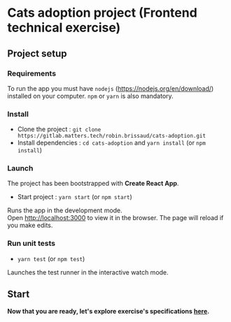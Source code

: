 # Cats adoption project (Frontend technical exercise)

## Project setup

### Requirements

To run the app you must have `nodejs` (https://nodejs.org/en/download/) installed on your computer. `npm` or `yarn` is also mandatory.

### Install

- Clone the project : `git clone https://gitlab.matters.tech/robin.brissaud/cats-adoption.git`
- Install dependencies : `cd cats-adoption` and `yarn install` (or `npm install`)

### Launch

The project has been bootstrapped with **Create React App**.

- Start project : `yarn start` (or `npm start`)

Runs the app in the development mode.<br>
Open [http://localhost:3000](http://localhost:3000) to view it in the browser.
The page will reload if you make edits.

### Run unit tests

- `yarn test` (or `npm test`)

Launches the test runner in the interactive watch mode.

## Start

**Now that you are ready, let's explore exercise's specifications [here](./SPECIFICATIONS.md).**
